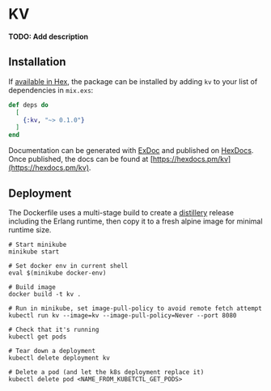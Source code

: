 # KV

**TODO: Add description**

## Installation

If [available in Hex](https://hex.pm/docs/publish), the package can be installed
by adding `kv` to your list of dependencies in `mix.exs`:

```elixir
def deps do
  [
    {:kv, "~> 0.1.0"}
  ]
end
```

Documentation can be generated with [ExDoc](https://github.com/elixir-lang/ex_doc)
and published on [HexDocs](https://hexdocs.pm). Once published, the docs can
be found at [https://hexdocs.pm/kv](https://hexdocs.pm/kv).

## Deployment

The Dockerfile uses a multi-stage build to create a [distillery](https://hexdocs.pm/distillery/getting-started.html) release including the Erlang runtime, then copy it to a fresh alpine image for minimal runtime size.

```
# Start minikube
minikube start

# Set docker env in current shell
eval $(minikube docker-env)

# Build image
docker build -t kv .

# Run in minikube, set image-pull-policy to avoid remote fetch attempt
kubectl run kv --image=kv --image-pull-policy=Never --port 8080

# Check that it's running
kubectl get pods

# Tear down a deployment
kubectl delete deployment kv

# Delete a pod (and let the k8s deployment replace it)
kubectl delete pod <NAME_FROM_KUBETCTL_GET_PODS>
```
